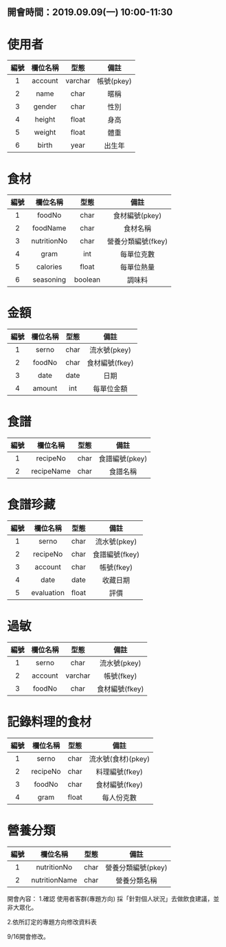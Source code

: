 ## 開會時間：2019.09.09(一) 10:00-11:30 ##
使用者
=========================
|     編號    |     欄位名稱     |     型態     |     備註     |
|:-----------:|:---------------:|:------------:|:-----------:|
|      1      |     account     |    varchar   |  帳號(pkey)  |
|      2      |     name        |    char      |     暱稱     |
|      3      |     gender      |    char      |     性別     |
|      4      |     height      |    float     |     身高     |
|      5      |     weight      |    float     |     體重     |
|      6      |     birth       |    year      |     出生年   |


食材
=========================
|     編號    |     欄位名稱     |     型態     |     備註     |
|:-----------:|:---------------:|:------------:|:-----------:|
|      1      |     foodNo      |     char     |食材編號(pkey)|
|      2      |     foodName    |     char     |   食材名稱    |
|      3      |     nutritionNo |     char     |營養分類編號(fkey)|
|      4      |     gram        |     int      |   每單位克數  |
|      5      |     calories    |     float    |   每單位熱量  |
|      6      |     seasoning   |     boolean  |   調味料      |


金額
=========================
|     編號    |     欄位名稱     |     型態     |     備註     |
|:-----------:|:---------------:|:------------:|:-----------:|
|      1      |     serno       |     char     | 流水號(pkey) |
|      2      |     foodNo      |     char     | 食材編號(fkey)|
|      3      |     date        |     date     |     日期      |
|      4      |     amount      |     int      |   每單位金額   |


食譜
=========================
|     編號    |     欄位名稱     |     型態     |     備註     |
|:-----------:|:---------------:|:------------:|:-----------:|
|      1      |     recipeNo    |      char    | 食譜編號(pkey)|
|      2      |     recipeName  |      char    | 食譜名稱     |


食譜珍藏
=========================
|     編號    |     欄位名稱     |     型態     |     備註     |
|:-----------:|:---------------:|:------------:|:-----------:|
|      1      |     serno       |    char      | 流水號(pkey)|
|      2      |     recipeNo    |    char      | 食譜編號(fkey)|
|      3      |     account     |    char      | 帳號(fkey)    |
|      4      |     date        |    date      |   收藏日期  |
|      5      |     evaluation  |    float     |     評價    |


過敏
=========================
|     編號    |     欄位名稱     |     型態     |     備註     |
|:-----------:|:---------------:|:------------:|:-----------:|
|      1      |      serno      |     char     | 流水號(pkey) |
|      2      |      account    |     varchar  | 帳號(fkey)   |
|      3      |      foodNo     |     char     | 食材編號(fkey)|


記錄料理的食材
=========================
|     編號    |     欄位名稱     |     型態     |     備註     |
|:-----------:|:---------------:|:------------:|:-----------:|
|      1      |      serno      |     char     | 流水號(食材)(pkey) |
|      2      |      recipeNo   |     char     | 料理編號(fkey)|
|      3      |      foodNo     |     char     | 食材編號(fkey)|
|      4      |      gram       |     float    | 每人份克數    |


營養分類
=========================
|     編號    |     欄位名稱     |     型態     |     備註     |
|:-----------:|:---------------:|:------------:|:-----------:|
|      1      |   nutritionNo   |     char     |營養分類編號(pkey) |
|      2      |   nutritionName |     char     |營養分類名稱  |


開會內容：
1.確認 使用者客群(專題方向)
採「針對個人狀況」去做飲食建議，並非大眾化。

2.依所訂定的專題方向修改資料表

9/16開會修改。
